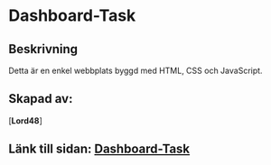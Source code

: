 # Dashboard-Task
## Beskrivning
Detta är en enkel webbplats byggd med HTML, CSS och JavaScript.

## Skapad av:
[**Lord48**]

## Länk till sidan: [Dashboard-Task](https://lord48.github.io/Dashboard-Task/)
 
